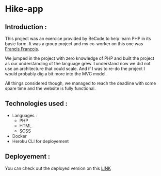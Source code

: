 # Hike-app

## Introduction :

This project was an exercice provided by BeCode to help learn PHP in its basic form.
It was a group project and my co-worker on this one was [Francis François](https://github.com/FrancisFrancois).

We jumped in the project with zero knowledge of PHP and built the project as our understanding of the language grew.
I understand now we did not use an architecture that could scale. And if I was to re-do the project I would probably dig a bit more into the MVC model.

All things considered though, we managed to reach the deadline with some spare time and the website is fully functional.

## Technologies used :

-   Languages :
    -   PHP
    -   HTML
    -   SCSS
-   Docker
-   Heroku CLI for deployement

## Deployement :

You can check out the deployed version on this [LINK](https://hike-php-goat.herokuapp.com/)
